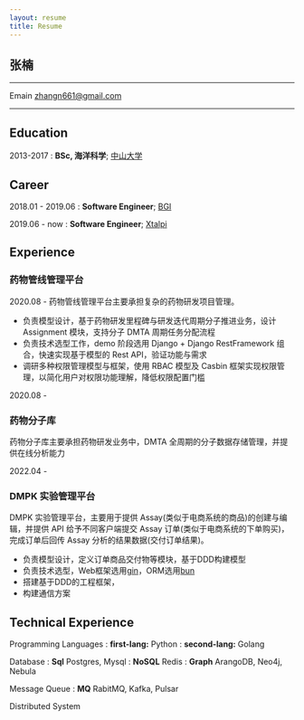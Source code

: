 ```yaml
---
layout: resume
title: Resume
---
```


## 张楠

---

Emain zhangn661@gmail.com

---

## Education

2013-2017
: **BSc, 海洋科学**; [中山大学](https://www.sysu.edu.cn/)

## Career

2018.01 - 2019.06
: **Software Engineer**; [BGI](https://www.genomics.cn/)

2019.06 - now
: **Software Engineer**;    [Xtalpi](https://www.xtalpi.com/zh-hans/)

## Experience

### 药物管线管理平台

2020.08 - 
药物管线管理平台主要承担复杂的药物研发项目管理。

- 负责模型设计，基于药物研发里程碑与研发迭代周期分子推进业务，设计 Assignment 模块，支持分子 DMTA 周期任务分配流程
- 负责技术选型工作，demo 阶段选用 Django + Django RestFramework 组合，快速实现基于模型的 Rest API，验证功能与需求
- 调研多种权限管理模型与框架，使用 RBAC 模型及 Casbin 框架实现权限管理，以简化用户对权限功能理解，降低权限配置门槛

2020.08 - 
### 药物分子库

药物分子库主要承担药物研发业务中，DMTA 全周期的分子数据存储管理，并提供在线分析能力

2022.04 - 
### DMPK 实验管理平台

DMPK 实验管理平台，主要用于提供 Assay(类似于电商系统的商品)的创建与编辑，并提供 API 给予不同客户端提交 Assay 订单(类似于电商系统的下单购买)，完成订单后回传 Assay 分析的结果数据(交付订单结果)。

- 负责模型设计，定义订单商品交付物等模块，基于DDD构建模型
- 负责技术选型，Web框架选用[gin](https://github.com/gin-gonic/gin)，ORM选用[bun](https://github.com/uptrace/bun)
- 搭建基于DDD的工程框架，
- 构建通信方案

## Technical Experience

Programming Languages
: **first-lang:** Python
: **second-lang:** Golang

Database
: **Sql** Postgres, Mysql
: **NoSQL** Redis
: **Graph** ArangoDB, Neo4j, Nebula

Message Queue
: **MQ** RabitMQ, Kafka, Pulsar

Distributed System

